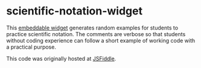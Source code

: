# scientific-notation-widget
This <a href="https://dhorenstein.github.io/scientific-notation-widget/" target="_blank">embeddable widget</a> generates random examples for students to practice scientific notation. The comments are verbose so that students without coding experience can follow a short example of working code with a practical purpose.

This code was originally hosted at <a href="https://jsfiddle.net/horenstein/0pwso84h/" target="_blank">JSFiddle</a>.
